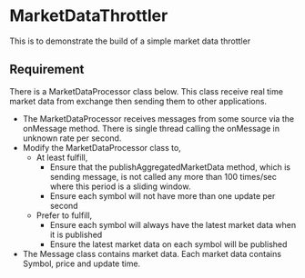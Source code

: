 MarketDataThrottler
==================
This is to demonstrate the build of a simple market data throttler

Requirement
------------
There is a MarketDataProcessor class below. This class receive real time market data
from exchange then sending them to other applications.
 - The MarketDataProcessor receives messages from some source via the onMessage
method. There is single thread calling the onMessage in unknown rate per second.
 - Modify the MarketDataProcessor class to,
   - At least fulfill,
     - Ensure that the publishAggregatedMarketData method, which is sending
message, is not called any more than 100 times/sec where this period is a
sliding window.
     -  Ensure each symbol will not have more than one update per second
   - Prefer to fulfill,
     - Ensure each symbol will always have the latest market data when it is
published
     - Ensure the latest market data on each symbol will be published
- The Message class contains market data. Each market data contains Symbol, price and
update time.
